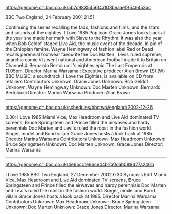 



https://genome.ch.bbc.co.uk/5b7c9835456f4a108beaae19549453ac

BBC Two England, 24 February 2001 21.51

Continuing the series recalling the fads, fashions and films, and the stars and sounds of the eighties. 
I Love 1985 Pop icon Grace Jones looks back at the year she made her mark with Slave to the Rhythm. It was also the year when Bob Geldof staged Live Aid, the music event of the decade, in aid of the Ethiopian famine. Wayne Hemingway of fashion label Red or Dead recalls perennial footwear favourite the Doc Marten , Levis ruled supreme, anarchic comic Viz went national and American football made it to Britain on Channel 4. Bernardo Bertolucci 's eighties epic The Last Emperoris at 11.05pm. 
Director Marina Warsama : Executive producer Alan Brown (S) (W) BBC MUSIC: a soundtrack, I Love the Eighties, is available on CD from retailers
Contributors
Unknown: Grace Jones
Unknown: Bob Geldof
Unknown: Wayne Hemingway
Unknown: Doc Marten
Unknown: Bernardo Bertolucci
Director: Marina Warsama
Producer: Alan Brown

-----

https://genome.ch.bbc.co.uk/schedules/bbctwo/england/2002-12-26

0.30: I Love 1985
Miami Vice, Max Headroom and Live Aid dominated TV screens, Bruce Springsteen and Prince filled the airwaves and hardy perennials Doc Marten and Levi's ruled the roost in the fashion world. Singer, model and Bond villain Grace Jones hosts a look back at 1985. 
Director Marina Warsama 
Contributors
Unknown: Max Headroom
Unknown: Bruce Springsteen
Unknown: Doc Marten
Unknown: Grace Jones
Director: Marina Warsama

-----

https://genome.ch.bbc.co.uk/4e6bcc1e96ce44b2a0dab088427a246b

I Love 1985
BBC Two England, 27 December 2002 0.30
Synopsis
 Edit
Miami Vice, Max Headroom and Live Aid dominated TV screens, Bruce Springsteen and Prince filled the airwaves and hardy perennials Doc Marten and Levi's ruled the roost in the fashion world. Singer, model and Bond villain Grace Jones hosts a look back at 1985. 
Director Marina Warsama 
Contributors
Unknown: Max Headroom
Unknown: Bruce Springsteen
Unknown: Doc Marten
Unknown: Grace Jones
Director: Marina Warsama

